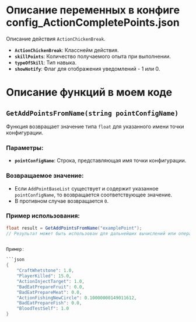 # Описание переменных в конфиге config_ActionCompletePoints.json

Описание действия `ActionChickenBreak`.

- **`ActionChickenBreak`**: Класснейм действия.
- **`skillPoints`**: Количество получаемого опыта при выполнении.
- **`typeOfSkill`**: Тип навыка.
- **`showNotify`**: Флаг для отображения уведомлений - 1 или 0.

# Описание функций в моем коде

## `GetAddPointsFromName(string pointConfigName)`

Функция возвращает значение типа `float` для указанного имени точки конфигурации.

### Параметры:

- **`pointConfigName`**: Строка, представляющая имя точки конфигурации.

### Возвращаемое значение:

- Если `AddPointBaseList` существует и содержит указанное `pointConfigName`, то возвращается соответствующее значение.
- В противном случае возвращается `0`.

### Пример использования:

```csharp
float result = GetAddPointsFromName("examplePoint");
// Результат может быть использован для дальнейших вычислений или операций.


Пример:

```json
{
    "CraftWhetstone": 1.0,
    "PlayerKilled": 15.0,
    "ActionInjectTarget": 1.0,
    "BadEatPrepareFruit": 0.0,
    "BadEatPrepareMeat": 0.0,
    "ActionFishingNewCircle": 0.10000000149011612,
    "BadEatPrepareFish": 0.0,
    "BloodTestSelf": 1.0
}
```
